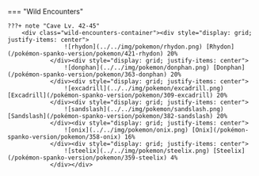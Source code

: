 

=== "Wild Encounters"


	???+ note "Cave Lv. 42-45"
		<div class="wild-encounters-container"><div style="display: grid; justify-items: center">
                    ![rhydon](../../img/pokemon/rhydon.png) [Rhydon](/pokémon-spanko-version/pokemon/421-rhydon) 20%
                </div><div style="display: grid; justify-items: center">
                    ![donphan](../../img/pokemon/donphan.png) [Donphan](/pokémon-spanko-version/pokemon/363-donphan) 20%
                </div><div style="display: grid; justify-items: center">
                    ![excadrill](../../img/pokemon/excadrill.png) [Excadrill](/pokémon-spanko-version/pokemon/309-excadrill) 20%
                </div><div style="display: grid; justify-items: center">
                    ![sandslash](../../img/pokemon/sandslash.png) [Sandslash](/pokémon-spanko-version/pokemon/382-sandslash) 20%
                </div><div style="display: grid; justify-items: center">
                    ![onix](../../img/pokemon/onix.png) [Onix](/pokémon-spanko-version/pokemon/358-onix) 16%
                </div><div style="display: grid; justify-items: center">
                    ![steelix](../../img/pokemon/steelix.png) [Steelix](/pokémon-spanko-version/pokemon/359-steelix) 4%
                </div></div>



